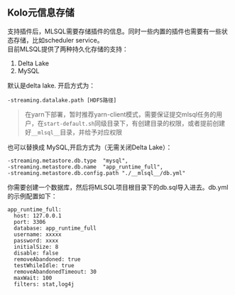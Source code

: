 ##  Kolo元信息存储

支持插件后，MLSQL需要存储插件的信息。同时一些内置的插件也需要有一些状态存储，比如scheduler service。  
目前MLSQL提供了两种持久化存储的支持：

1. Delta Lake
2. MySQL

默认是delta lake. 开启方式为：

```
-streaming.datalake.path [HDFS路径]
```

> 在yarn下部署，暂时推荐yarn-client模式，需要保证提交mlsql任务的用户，在`start-default.sh`同级目录下，有创建目录的权限，或者提前创建好`__mlsql__`目录，并给予对应权限

也可以替换成 MySQL,开启方式为（无需关闭Delta Lake）：

```
-streaming.metastore.db.type  "mysql",
-streaming.metastore.db.name  "app_runtime_full",
-streaming.metastore.db.config.path "./__mlsql__/db.yml"
```

你需要创建一个数据库，然后将MLSQL项目根目录下的db.sql导入进去。db.yml的示例配置如下：

```
app_runtime_full:
  host: 127.0.0.1
  port: 3306
  database: app_runtime_full
  username: xxxxx
  password: xxxx
  initialSize: 8
  disable: false
  removeAbandoned: true
  testWhileIdle: true
  removeAbandonedTimeout: 30
  maxWait: 100
  filters: stat,log4j
```
